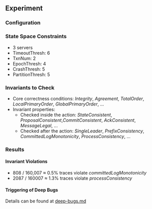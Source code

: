## Experiment

### Configuration



### State Space Constraints

- 3 servers
- TimeoutThresh: 6
- TxnNum: 2
- EpochThresh: 4
- CrashThresh: 5
- PartitionThresh: 5



### Invariants to Check

- Core correctness conditions: *Integrity*, *Agreement*, *TotalOrder*, *LocalPrimaryOrder*, *GlobalPrimaryOrder*, ...
- Invariant properties:
  - Checked inside the action: *StateConsistent*, *ProposalConsistent*,*CommitConsistent*, *AckConsistent*, *MessageLegal*, ...
  - Checked after the action: *SingleLeader*, *PrefixConsistency*, *CommittedLogMonotonicity*, *ProcessConsistency*, ...



### Results

#### Invariant Violations

- 808 / 160,007 ≈ 0.5% traces violate *committedLogMonotonicity*
- 2087 / 160007 ≈ 1.3% traces violate *processConsistency*



#### Triggering of Deep Bugs

Details can be found at [deep-bugs.md](deep-bugs.md)
